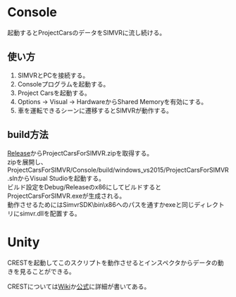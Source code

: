 # Console
起動するとProjectCarsのデータをSIMVRに流し続ける。

## 使い方
1. SIMVRとPCを接続する。  
2. Consoleプログラムを起動する。  
3. Project Carsを起動する。  
4. Options -> Visual -> HardwareからShared Memoryを有効にする。  
5. 車を運転できるシーンに遷移するとSIMVRが動作する。

## build方法
[Release](https://github.com/Wizapply/ProjectCarsForSIMVR/releases)からProjectCarsForSIMVR.zipを取得する。  
zipを展開し、ProjectCarsForSIMVR/Console/build/windows_vs2015/ProjectCarsForSIMVR.slnからVisual Studioを起動する。  
ビルド設定をDebug/Releaseのx86にしてビルドするとProjectCarsForSIMVR.exeが生成される。  
動作させるためにはSimvrSDK\bin\x86へのパスを通すかexeと同じディレクトリにsimvr.dllを配置する。  

# Unity
CRESTを起動してこのスクリプトを動作させるとインスペクタからデータの動きを見ることができる。 

CRESTについては[Wiki](https://github.com/Wizapply/ProjectCarsForSIMVR/wiki/CREST)か[公式](https://cars-rest-api.com/)に詳細が書いてある。  
